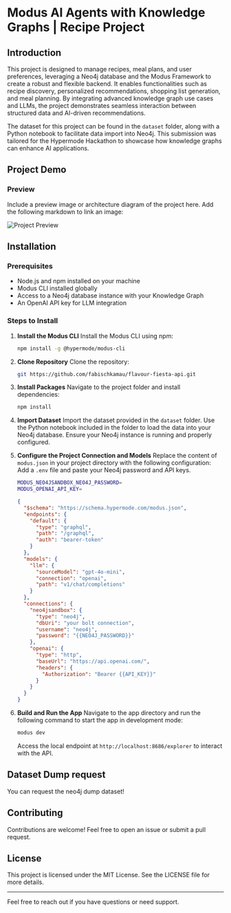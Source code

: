 # Modus AI Agents with Knowledge Graphs | Recipe Project

## Introduction

This project is designed to manage recipes, meal plans, and user preferences, leveraging a Neo4j database and the Modus Framework to create a robust and flexible backend. It enables functionalities such as recipe discovery, personalized recommendations, shopping list generation, and meal planning. By integrating advanced knowledge graph use cases and LLMs, the project demonstrates seamless interaction between structured data and AI-driven recommendations.

The dataset for this project can be found in the `dataset` folder, along with a Python notebook to facilitate data import into Neo4j. This submission was tailored for the Hypermode Hackathon to showcase how knowledge graphs can enhance AI applications.

## Project Demo

### Preview

Include a preview image or architecture diagram of the project here. Add the following markdown to link an image:

![Project Preview](/assets/graphql.png)

## Installation

### Prerequisites

- Node.js and npm installed on your machine
- Modus CLI installed globally
- Access to a Neo4j database instance with your Knowledge Graph
- An OpenAI API key for LLM integration

### Steps to Install

1. **Install the Modus CLI**
   Install the Modus CLI using npm:

   ```bash
   npm install -g @hypermode/modus-cli
   ```

2. **Clone Repository**
   Clone the repository:

   ```bash
   git https://github.com/fabischkamau/flavour-fiesta-api.git
   ```

3. **Install Packages**
   Navigate to the project folder and install dependencies:

   ```bash
   npm install
   ```

4. **Import Dataset**
   Import the dataset provided in the `dataset` folder. Use the Python notebook included in the folder to load the data into your Neo4j database. Ensure your Neo4j instance is running and properly configured.

5. **Configure the Project Connection and Models**
   Replace the content of `modus.json` in your project directory with the following configuration:
   Add a `.env` file and paste your Neo4j password and API keys.

   ```bash
   MODUS_NEO4JSANDBOX_NEO4J_PASSWORD=
   MODUS_OPENAI_API_KEY=
   ```

   ```json
   {
     "$schema": "https://schema.hypermode.com/modus.json",
     "endpoints": {
       "default": {
         "type": "graphql",
         "path": "/graphql",
         "auth": "bearer-token"
       }
     },
     "models": {
       "llm": {
         "sourceModel": "gpt-4o-mini",
         "connection": "openai",
         "path": "v1/chat/completions"
       }
     },
     "connections": {
       "neo4jsandbox": {
         "type": "neo4j",
         "dbUri": "your bolt connection",
         "username": "neo4j",
         "password": "{{NEO4J_PASSWORD}}"
       },
       "openai": {
         "type": "http",
         "baseUrl": "https://api.openai.com/",
         "headers": {
           "Authorization": "Bearer {{API_KEY}}"
         }
       }
     }
   }
   ```

6. **Build and Run the App**
   Navigate to the app directory and run the following command to start the app in development mode:
   ```bash
   modus dev
   ```
   Access the local endpoint at `http://localhost:8686/explorer` to interact with the API.

## Dataset Dump request

You can request the neo4j dump dataset!

## Contributing

Contributions are welcome! Feel free to open an issue or submit a pull request.

## License

This project is licensed under the MIT License. See the LICENSE file for more details.

---

Feel free to reach out if you have questions or need support.

